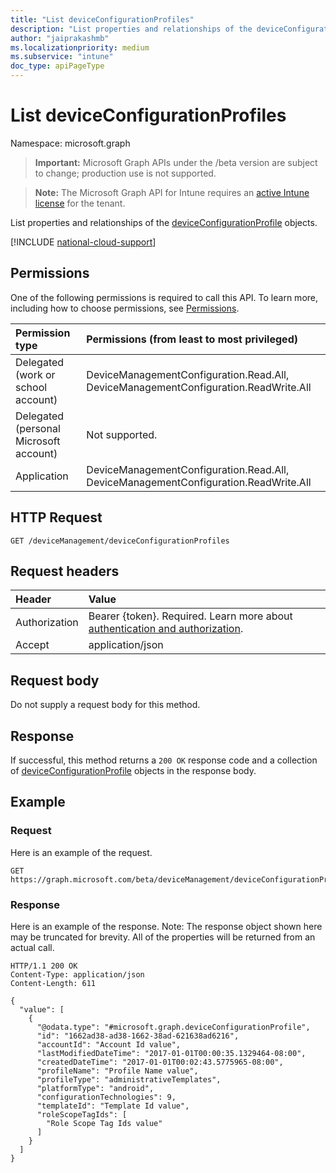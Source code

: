 ```yaml
---
title: "List deviceConfigurationProfiles"
description: "List properties and relationships of the deviceConfigurationProfile objects."
author: "jaiprakashmb"
ms.localizationpriority: medium
ms.subservice: "intune"
doc_type: apiPageType
---
```


# List deviceConfigurationProfiles

Namespace: microsoft.graph

> **Important:** Microsoft Graph APIs under the /beta version are subject to change; production use is not supported.

> **Note:** The Microsoft Graph API for Intune requires an [active Intune license](https://go.microsoft.com/fwlink/?linkid=839381) for the tenant.

List properties and relationships of the [deviceConfigurationProfile](../resources/intune-policylistingservice-deviceconfigurationprofile.md) objects.

[!INCLUDE [national-cloud-support](../../includes/global-only.md)]

## Permissions
One of the following permissions is required to call this API. To learn more, including how to choose permissions, see [Permissions](/graph/permissions-reference).

|Permission type|Permissions (from least to most privileged)|
|:---|:---|
|Delegated (work or school account)|DeviceManagementConfiguration.Read.All, DeviceManagementConfiguration.ReadWrite.All|
|Delegated (personal Microsoft account)|Not supported.|
|Application|DeviceManagementConfiguration.Read.All, DeviceManagementConfiguration.ReadWrite.All|

## HTTP Request
<!-- {
  "blockType": "ignored"
}
-->
``` http
GET /deviceManagement/deviceConfigurationProfiles
```

## Request headers
|Header|Value|
|:---|:---|
|Authorization|Bearer {token}. Required. Learn more about [authentication and authorization](/graph/auth/auth-concepts).|
|Accept|application/json|

## Request body
Do not supply a request body for this method.

## Response
If successful, this method returns a `200 OK` response code and a collection of [deviceConfigurationProfile](../resources/intune-policylistingservice-deviceconfigurationprofile.md) objects in the response body.

## Example

### Request
Here is an example of the request.
``` http
GET https://graph.microsoft.com/beta/deviceManagement/deviceConfigurationProfiles
```

### Response
Here is an example of the response. Note: The response object shown here may be truncated for brevity. All of the properties will be returned from an actual call.
``` http
HTTP/1.1 200 OK
Content-Type: application/json
Content-Length: 611

{
  "value": [
    {
      "@odata.type": "#microsoft.graph.deviceConfigurationProfile",
      "id": "1662ad38-ad38-1662-38ad-621638ad6216",
      "accountId": "Account Id value",
      "lastModifiedDateTime": "2017-01-01T00:00:35.1329464-08:00",
      "createdDateTime": "2017-01-01T00:02:43.5775965-08:00",
      "profileName": "Profile Name value",
      "profileType": "administrativeTemplates",
      "platformType": "android",
      "configurationTechnologies": 9,
      "templateId": "Template Id value",
      "roleScopeTagIds": [
        "Role Scope Tag Ids value"
      ]
    }
  ]
}
```

